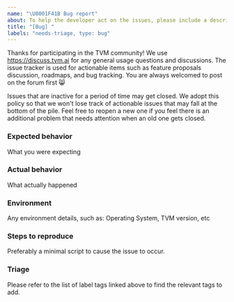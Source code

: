 ```yaml
---
name: "\U0001F41B Bug report"
about: To help the developer act on the issues, please include a description of your environment, preferably a minimum script to reproduce the problem. Find the list of label tags [here](https://github.com/apache/tvm/wiki/Issue-Triage-Labels).
title: "[Bug] "
labels: "needs-triage, type: bug"
---
```


Thanks for participating in the TVM community! We use https://discuss.tvm.ai for any general usage questions and discussions. The issue tracker is used for actionable items such as feature proposals discussion, roadmaps, and bug tracking.  You are always welcomed to post on the forum first :smile_cat:

Issues that are inactive for a period of time may get closed. We adopt this policy so that we won't lose track of actionable issues that may fall at the bottom of the pile. Feel free to reopen a new one if you feel there is an additional problem that needs attention when an old one gets closed.

### Expected behavior

What you were expecting

### Actual behavior

What actually happened

### Environment

Any environment details, such as: Operating System, TVM version, etc

### Steps to reproduce

Preferably a minimal script to cause the issue to occur.

### Triage

Please refer to the list of label tags linked above to find the relevant tags to add. 
